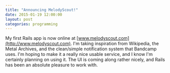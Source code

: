 ```yaml
---
title: "Announcing MelodyScout!"
date: 2015-01-19 12:00:00
layout: post
categories: programming
---
```


My first Rails app is now online at [www.melodyscout.com](http://www.melodyscout.com). I'm taking inspiration from Wikipedia, the Metal Archives, and the clean/simple notification system that Bandcamp uses. I'm hoping to make it a really nice usable service, and I know I'm certainly planning on using it. The UI is coming along rather nicely, and Rails has been an absolute pleasure to work with.
